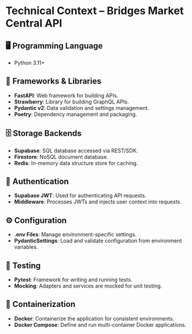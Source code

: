 # Technical Context – Bridges Market Central API

## 🖥 Programming Language
- Python 3.11+

## 🧰 Frameworks & Libraries
- **FastAPI**: Web framework for building APIs.
- **Strawberry**: Library for building GraphQL APIs.
- **Pydantic v2**: Data validation and settings management.
- **Poetry**: Dependency management and packaging.

## 🗄 Storage Backends
- **Supabase**: SQL database accessed via REST/SDK.
- **Firestore**: NoSQL document database.
- **Redis**: In-memory data structure store for caching.

## 🔐 Authentication
- **Supabase JWT**: Used for authenticating API requests.
- **Middleware**: Processes JWTs and injects user context into requests.

## ⚙ Configuration
- **.env Files**: Manage environment-specific settings.
- **PydanticSettings**: Load and validate configuration from environment variables.

## 🧪 Testing
- **Pytest**: Framework for writing and running tests.
- **Mocking**: Adapters and services are mocked for unit testing.

## 🐳 Containerization
- **Docker**: Containerize the application for consistent environments.
- **Docker Compose**: Define and run multi-container Docker applications.
